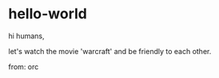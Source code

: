 # hello-world

hi humans,

let's watch the movie 'warcraft' and be friendly to each other.

from: orc
